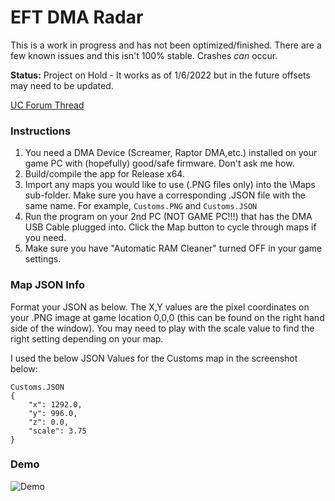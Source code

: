 # EFT DMA Radar
This is a work in progress and has not been optimized/finished. There are a few known issues and this isn't 100% stable. Crashes *can* occur.

**Status:** Project on Hold - It works as of 1/6/2022 but in the future offsets may need to be updated.

[UC Forum Thread](https://www.unknowncheats.me/forum/escape-from-tarkov/482418-2d-map-dma-radar-wip.html)

### Instructions
1. You need a DMA Device (Screamer, Raptor DMA,etc.) installed on your game PC with (hopefully) good/safe firmware. Don't ask me how.
2. Build/compile the app for Release x64.
3. Import any maps you would like to use (.PNG files only) into the \Maps sub-folder. Make sure you have a corresponding .JSON file with the same name. For example, `Customs.PNG` and `Customs.JSON`
4. Run the program on your 2nd PC (NOT GAME PC!!!) that has the DMA USB Cable plugged into. Click the Map button to cycle through maps if you need.
5. Make sure you have "Automatic RAM Cleaner" turned OFF in your game settings.

### Map JSON Info
Format your JSON as below. The X,Y values are the pixel coordinates on your .PNG image at game location 0,0,0 (this can be found on the right hand side of the window). You may need to play with the scale value to find the right setting depending on your map.

I used the below JSON Values for the Customs map in the screenshot below:
```
Customs.JSON
{
	"x": 1292.0,
	"y": 996.0,
	"z": 0.0,
	"scale": 3.75
}
```

### Demo
![Demo](https://user-images.githubusercontent.com/42287509/148459354-fcff5a1c-0006-4312-88af-7889270bfd4a.png)
